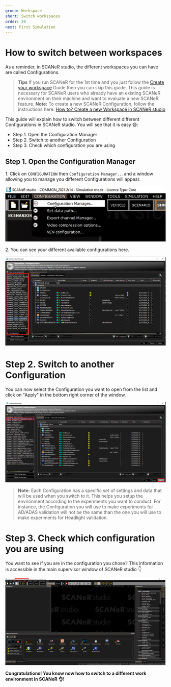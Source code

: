 ```yaml
---
group: Workspace
short: Switch workspaces
order: 20
next: First Simulation
---
```


# How to switch between workspaces

As a reminder, in SCANeR studio, the different workspaces you can have are called Configurations.

> **Tips** If you run SCANeR for the 1st time and you just follow the [Create your workspace](https://avsguillaume.github.io/Samples-Pack/Pages/HT_Create_custom_work_environment/HT_Create_A_New_Workspace.html) Guide then you can skip this guide. This guide is necessary for SCANeR users who already have an existing SCANeR environment on their machine and want to evaluate a new SCANeR feature.
> **Note:** To create a new SCANeR Configuration, follow the instructions here: [How to? Create a new Workspace in SCANeR studio](../HT_Create_custom_work_environment/HT_Create_A_New_Workspace.md)

This guide will explain how to switch between different different Configurations in SCANeR studio. You will see that it is easy :smile::
* Step 1. Open the Configuration Manager
* Step 2. Switch to another Configuration
* Step 3. Check which configuration you are using

## Step 1. Open the Configuration Manager

​1. Click on `CONFIGURATION` then `Configuration Manager...`and a window allowing you to manage you different Configurations will appear.

![](./assets/configurationManagerAccess.png)

​2. You can see your different available configurations here.

![](./assets/configurationAvailable.png)

# Step 2. Switch to another Configuration

​You can now select the Configuration you want to open from the list and click on "Apply" in the bottom right corner of the window.

![Configuration Manager](./assets/configurationManagerApply_good.png)
> **Note:** Each Configuration has a specific set of settings and data that will be used when you switch to it. This helps you setup the environment according to the experiments you want to conduct. For instance, the Configuration you will use to make experiments for AD/ADAS validation will not be the same than the one you will use to make experiments for Headlight validation.


# Step 3. Check which configuration you are using

You want to see if you are in the configuration you chose:grey_question:
This information is accessible in the main supervisor window of SCANeR studio :point_down:

![](./assets/configuration_YouAre.png)

**Congratulations! You know now how to switch to a different work environment in SCANeR :ok_hand:!**
